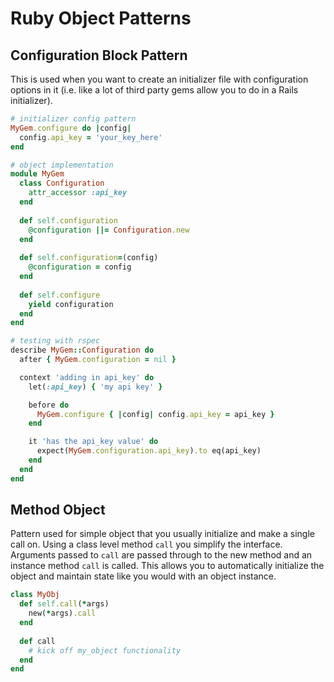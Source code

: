 # Ruby Object Patterns

## Configuration Block Pattern

This is used when you want to create an initializer file with configuration options in it (i.e. like a lot of third party gems allow you to do in a Rails initializer).

```ruby
# initializer config pattern
MyGem.configure do |config|
  config.api_key = 'your_key_here'
end

# object implementation 
module MyGem
  class Configuration
    attr_accessor :api_key
  end
    
  def self.configuration
    @configuration ||= Configuration.new
  end
	
  def self.configuration=(config)
    @configuration = config
  end
    
  def self.configure
    yield configuration
  end
end

# testing with rspec
describe MyGem::Configuration do
  after { MyGem.configuration = nil }

  context 'adding in api_key' do
    let(:api_key) { 'my api key' }

    before do
      MyGem.configure { |config| config.api_key = api_key }
    end

    it 'has the api_key value' do
      expect(MyGem.configuration.api_key).to eq(api_key)
    end
  end
end
```

## Method Object

Pattern used for simple object that you usually initialize and make a single call on.  Using a class level method `call` you simplify the interface.  Arguments passed to `call` are passed through to the new method and an instance method `call` is called.  This allows you to automatically initialize the object and maintain state like you would with an object instance.

```ruby
class MyObj
  def self.call(*args)
    new(*args).call
  end
  
  def call
    # kick off my_object functionality
  end
end

```